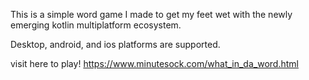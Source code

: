 This is a simple word game I made to get my feet wet with the newly emerging kotlin multiplatform ecosystem.

Desktop, android, and ios platforms are supported.

visit here to play!
https://www.minutesock.com/what_in_da_word.html